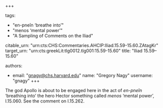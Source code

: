 +++

tags:
- "en-pneîn ‘breathe into’"
- "menos ‘mental power’"
- "A Sampling of Comments on the Iliad"

citable_urn: "urn:cts:CHS:Commentaries.AHCIP:Iliad.15.59-15.60.ZAtagKr"
target_urn: "urn:cts:greekLit:tlg0012.tlg001:15.59-15.60"
title: "Iliad 15.59–15.60"

authors:
- email: "gnagy@chs.harvard.edu"
  name: "Gregory Nagy"
  username: "gnagy"
+++

<p>The god Apollo is about to be engaged here in the act of <em>en-pneîn</em> ‘breathing into’ the hero Hector something called <em>menos</em> ‘mental power’, I.15.060. See the comment on I.15.262.  </p>